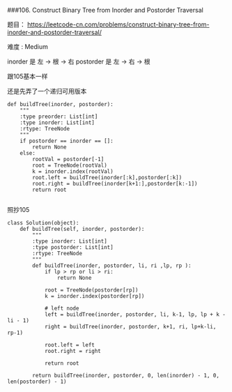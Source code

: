 ###106. Construct Binary Tree from Inorder and Postorder Traversal

题目： 
<https://leetcode-cn.com/problems/construct-binary-tree-from-inorder-and-postorder-traversal/>


难度 : Medium


inorder  是 左 -> 根 -> 右
postorder 是 左 -> 右 -> 根


跟105基本一样

还是先弄了一个递归可用版本


```
def buildTree(inorder, postorder):
    """
    :type preorder: List[int]
    :type inorder: List[int]
    :rtype: TreeNode
    """
    if postorder == inorder == []:
        return None
    else:
        rootVal = postorder[-1]
        root = TreeNode(rootVal)
        k = inorder.index(rootVal)
        root.left = buildTree(inorder[:k],postorder[:k])
        root.right = buildTree(inorder[k+1:],postorder[k:-1])
        return root
        
```
照抄105


```
class Solution(object):
    def buildTree(self, inorder, postorder):
        """
        :type inorder: List[int]
        :type postorder: List[int]
        :rtype: TreeNode
        """
        def buildTree(inorder, postorder, li, ri ,lp, rp ):
            if lp > rp or li > ri:
                return None

            root = TreeNode(postorder[rp])
            k = inorder.index(postorder[rp])

            # left node
            left = buildTree(inorder, postorder, li, k-1, lp, lp + k - li - 1)
            right = buildTree(inorder, postorder, k+1, ri, lp+k-li, rp-1)

            root.left = left
            root.right = right

            return root

        return buildTree(inorder, postorder, 0, len(inorder) - 1, 0, len(postorder) - 1)
            
```


